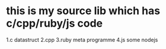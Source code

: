 this is my source lib which has c/cpp/ruby/js code 
==================================================
1.c
  datastruct
2.cpp 
3.ruby 
  meta programme
4.js
  some nodejs
 
